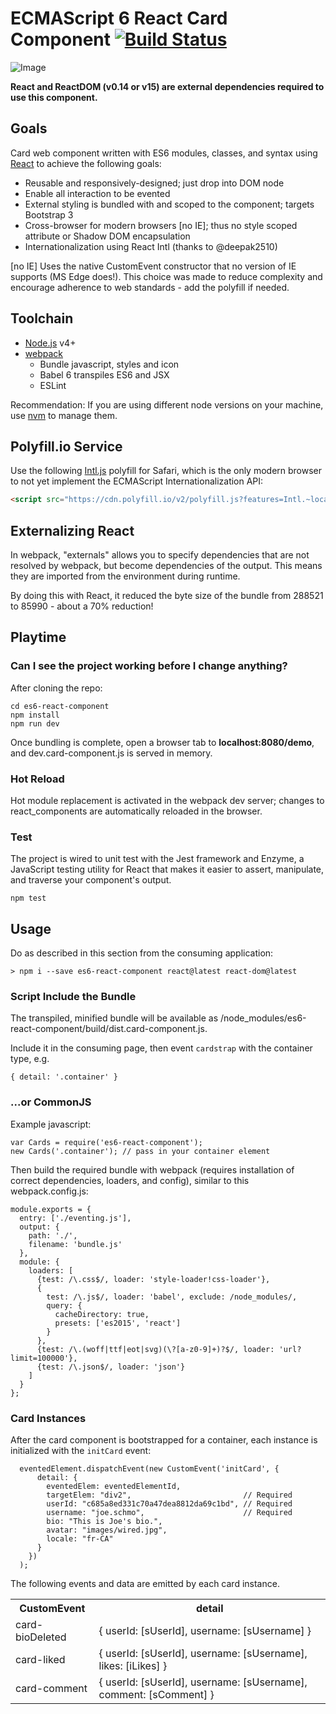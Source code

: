 # ECMAScript 6 React Card Component [![Build Status](https://travis-ci.org/aaronkaka/es6-react-component.svg?branch=master)](https://travis-ci.org/aaronkaka/es6-react-component)

![Image](https://cloud.githubusercontent.com/assets/1950683/13100443/594fa604-d4fa-11e5-8042-77dc6b77280a.jpg?raw=true "screenshot")

**React and ReactDOM (v0.14 or v15) are external dependencies required to use this component.**

## Goals

Card web component written with ES6 modules, classes, and syntax using [React](http://facebook.github.io/react) to 
achieve the following goals:

- Reusable and responsively-designed; just drop into DOM node
- Enable all interaction to be evented
- External styling is bundled with and scoped to the component; targets Bootstrap 3
- Cross-browser for modern browsers [no IE]; thus no style scoped attribute or Shadow DOM encapsulation
- Internationalization using React Intl (thanks to @deepak2510)

[no IE] Uses the native CustomEvent constructor that no version of IE supports (MS Edge does!). This choice was made to 
reduce complexity and encourage adherence to web standards - add the polyfill if needed.

## Toolchain

- [Node.js](http://nodejs.org) v4+
- [webpack](https://webpack.github.io/)
    - Bundle javascript, styles and icon
    - Babel 6 transpiles ES6 and JSX
    - ESLint

Recommendation: If you are using different node versions on your machine, use [nvm](https://github.com/creationix/nvm) 
to manage them.

## Polyfill.io Service

Use the following [Intl.js](https://github.com/andyearnshaw/Intl.js/) polyfill for Safari, which is the only modern 
browser to not yet implement the ECMAScript Internationalization API:

```html
<script src="https://cdn.polyfill.io/v2/polyfill.js?features=Intl.~locale.en,Intl.~locale.fr"></script>
```

## Externalizing React

In webpack, "externals" allows you to specify dependencies that are not resolved by webpack, but become dependencies of 
the output. This means they are imported from the environment during runtime.

By doing this with React, it reduced the byte size of the bundle from 288521 to 85990 - about a 70% reduction!

## Playtime

### Can I see the project working before I change anything?

After cloning the repo:

    cd es6-react-component
    npm install
    npm run dev

Once bundling is complete, open a browser tab to **localhost:8080/demo**, and dev.card-component.js is served in memory.

### Hot Reload

Hot module replacement is activated in the webpack dev server; changes to react_components are automatically reloaded in
 the browser.

### Test

The project is wired to unit test with the Jest framework and Enzyme, a JavaScript testing utility for React that makes 
it easier to assert, manipulate, and traverse your component's output.

    npm test    

## Usage

Do as described in this section from the consuming application:
     
    > npm i --save es6-react-component react@latest react-dom@latest

### Script Include the Bundle

The transpiled, minified bundle will be available as /node_modules/es6-react-component/build/dist.card-component.js.

Include it in the consuming page, then event `cardstrap` with the container type, e.g.

    { detail: '.container' }

### ...or CommonJS

Example javascript:

    var Cards = require('es6-react-component');
    new Cards('.container'); // pass in your container element
    
Then build the required bundle with webpack (requires installation of correct dependencies, loaders, and config), 
similar to this webpack.config.js:

    module.exports = {
      entry: ['./eventing.js'],
      output: {
        path: './',
        filename: 'bundle.js'
      },
      module: {
        loaders: [
          {test: /\.css$/, loader: 'style-loader!css-loader'},
          {
            test: /\.js$/, loader: 'babel', exclude: /node_modules/,
            query: {
              cacheDirectory: true,
              presets: ['es2015', 'react']
            }
          },
          {test: /\.(woff|ttf|eot|svg)(\?[a-z0-9]+)?$/, loader: 'url?limit=100000'},
          {test: /\.json$/, loader: 'json'}
        ]
      }
    };
        
### Card Instances

After the card component is bootstrapped for a container, each instance is initialized with the `initCard` event:

      eventedElement.dispatchEvent(new CustomEvent('initCard', {
          detail: {
            eventedElem: eventedElementId,
            targetElem: "div2",                         // Required
            userId: "c685a8ed331c70a47dea8812da69c1bd", // Required
            username: "joe.schmo",                      // Required
            bio: "This is Joe's bio.",
            avatar: "images/wired.jpg",
            locale: "fr-CA"
          }
        })
      );

The following events and data are emitted by each card instance.

<table>
    <tr>
        <th>CustomEvent</th><th>detail</th>
    </tr>
    <tr>
        <td>card-bioDeleted</td><td>{ userId: [sUserId], username: [sUsername] }</td>
    </tr>
    <tr>
        <td>card-liked</td><td>{ userId: [sUserId], username: [sUsername], likes: [iLikes] }</td>
    </tr>
    <tr>
        <td>card-comment</td><td>{ userId: [sUserId], username: [sUsername], comment: [sComment] }</td>
    </tr>
</table>